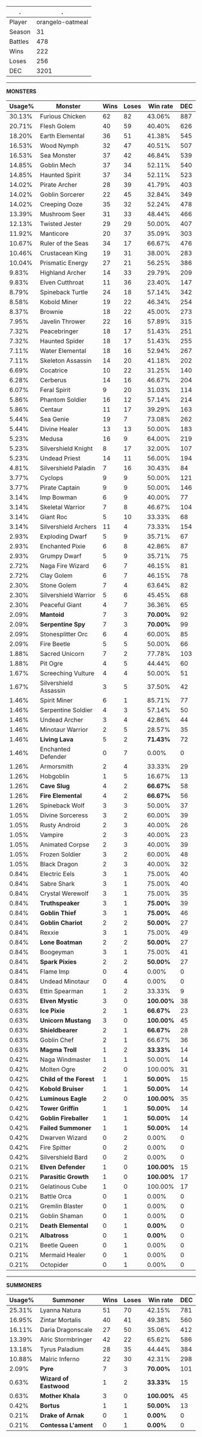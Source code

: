 .|.
|-|-
Player|orangelo-oatmeal
Season|31
Battles|478
Wins|222
Loses|256
DEC|3201

---
**MONSTERS**

Usage%|Monster|Wins|Loses|Win rate|DEC|
-|-|-|-|-|-|
30.13%|Furious Chicken|62|82|43.06%|887|
20.71%|Flesh Golem|40|59|40.40%|626|
18.20%|Earth Elemental|36|51|41.38%|545|
16.53%|Wood Nymph|32|47|40.51%|507|
16.53%|Sea Monster|37|42|46.84%|539|
14.85%|Goblin Mech|37|34|52.11%|540|
14.85%|Haunted Spirit|37|34|52.11%|523|
14.02%|Pirate Archer|28|39|41.79%|403|
14.02%|Goblin Sorcerer|22|45|32.84%|349|
14.02%|Creeping Ooze|35|32|52.24%|478|
13.39%|Mushroom Seer|31|33|48.44%|466|
12.13%|Twisted Jester|29|29|50.00%|407|
11.92%|Manticore|20|37|35.09%|303|
10.67%|Ruler of the Seas|34|17|66.67%|476|
10.46%|Crustacean King|19|31|38.00%|283|
10.04%|Prismatic Energy|27|21|56.25%|386|
9.83%|Highland Archer|14|33|29.79%|209|
9.83%|Elven Cutthroat|11|36|23.40%|147|
8.79%|Spineback Turtle|24|18|57.14%|342|
8.58%|Kobold Miner|19|22|46.34%|254|
8.37%|Brownie|18|22|45.00%|273|
7.95%|Javelin Thrower|22|16|57.89%|315|
7.32%|Peacebringer|18|17|51.43%|251|
7.32%|Haunted Spider|18|17|51.43%|255|
7.11%|Water Elemental|18|16|52.94%|267|
7.11%|Skeleton Assassin|14|20|41.18%|202|
6.69%|Cocatrice|10|22|31.25%|140|
6.28%|Cerberus|14|16|46.67%|204|
6.07%|Feral Spirit|9|20|31.03%|114|
5.86%|Phantom Soldier|16|12|57.14%|214|
5.86%|Centaur|11|17|39.29%|163|
5.44%|Sea Genie|19|7|73.08%|262|
5.44%|Divine Healer|13|13|50.00%|183|
5.23%|Medusa|16|9|64.00%|219|
5.23%|Silvershield Knight|8|17|32.00%|107|
5.23%|Undead Priest|14|11|56.00%|194|
4.81%|Silvershield Paladin|7|16|30.43%|84|
3.77%|Cyclops|9|9|50.00%|121|
3.77%|Pirate Captain|9|9|50.00%|146|
3.14%|Imp Bowman|6|9|40.00%|77|
3.14%|Skeletal Warrior|7|8|46.67%|104|
3.14%|Giant Roc|5|10|33.33%|68|
3.14%|Silvershield Archers|11|4|73.33%|154|
2.93%|Exploding Dwarf|5|9|35.71%|67|
2.93%|Enchanted Pixie|6|8|42.86%|87|
2.93%|Grumpy Dwarf|5|9|35.71%|75|
2.72%|Naga Fire Wizard|6|7|46.15%|81|
2.72%|Clay Golem|6|7|46.15%|78|
2.30%|Stone Golem|7|4|63.64%|82|
2.30%|Silvershield Warrior|5|6|45.45%|68|
2.30%|Peaceful Giant|4|7|36.36%|65|
2.09%|**Mantoid**|7|3|**70.00%**|92|
2.09%|**Serpentine Spy**|7|3|**70.00%**|99|
2.09%|Stonesplitter Orc|6|4|60.00%|85|
2.09%|Fire Beetle|5|5|50.00%|66|
1.88%|Sacred Unicorn|7|2|77.78%|103|
1.88%|Pit Ogre|4|5|44.44%|60|
1.67%|Screeching Vulture|4|4|50.00%|51|
1.67%|Silvershield Assassin|3|5|37.50%|42|
1.46%|Spirit Miner|6|1|85.71%|77|
1.46%|Serpentine Soldier|4|3|57.14%|50|
1.46%|Undead Archer|3|4|42.86%|44|
1.46%|Minotaur Warrior|2|5|28.57%|35|
1.46%|**Living Lava**|5|2|**71.43%**|72|
1.46%|Enchanted Defender|0|7|0.00%|0|
1.26%|Armorsmith|2|4|33.33%|29|
1.26%|Hobgoblin|1|5|16.67%|13|
1.26%|**Cave Slug**|4|2|**66.67%**|58|
1.26%|**Fire Elemental**|4|2|**66.67%**|56|
1.26%|Spineback Wolf|3|3|50.00%|37|
1.05%|Divine Sorceress|3|2|60.00%|39|
1.05%|Rusty Android|2|3|40.00%|26|
1.05%|Vampire|2|3|40.00%|23|
1.05%|Animated Corpse|2|3|40.00%|39|
1.05%|Frozen Soldier|3|2|60.00%|48|
1.05%|Black Dragon|2|3|40.00%|32|
0.84%|Electric Eels|3|1|75.00%|40|
0.84%|Sabre Shark|3|1|75.00%|40|
0.84%|Crystal Werewolf|3|1|75.00%|35|
0.84%|**Truthspeaker**|3|1|**75.00%**|39|
0.84%|**Goblin Thief**|3|1|**75.00%**|46|
0.84%|**Goblin Chariot**|2|2|**50.00%**|27|
0.84%|Rexxie|3|1|75.00%|49|
0.84%|**Lone Boatman**|2|2|**50.00%**|27|
0.84%|Boogeyman|3|1|75.00%|41|
0.84%|**Spark Pixies**|2|2|**50.00%**|27|
0.84%|Flame Imp|0|4|0.00%|0|
0.84%|Undead Minotaur|0|4|0.00%|0|
0.63%|Ettin Spearman|1|2|33.33%|9|
0.63%|**Elven Mystic**|3|0|**100.00%**|38|
0.63%|**Ice Pixie**|2|1|**66.67%**|23|
0.63%|**Unicorn Mustang**|3|0|**100.00%**|45|
0.63%|**Shieldbearer**|2|1|**66.67%**|28|
0.63%|Goblin Chef|2|1|66.67%|36|
0.63%|**Magma Troll**|1|2|**33.33%**|14|
0.42%|Naga Windmaster|1|1|50.00%|14|
0.42%|Molten Ogre|2|0|100.00%|31|
0.42%|**Child of the Forest**|1|1|**50.00%**|15|
0.42%|**Kobold Bruiser**|1|1|**50.00%**|14|
0.42%|**Luminous Eagle**|2|0|**100.00%**|35|
0.42%|**Tower Griffin**|1|1|**50.00%**|14|
0.42%|**Goblin Fireballer**|1|1|**50.00%**|14|
0.42%|**Failed Summoner**|1|1|**50.00%**|14|
0.42%|Dwarven Wizard|0|2|0.00%|0|
0.42%|Fire Spitter|0|2|0.00%|0|
0.42%|Silvershield Bard|0|2|0.00%|0|
0.21%|**Elven Defender**|1|0|**100.00%**|15|
0.21%|**Parasitic Growth**|1|0|**100.00%**|17|
0.21%|Gelatinous Cube|1|0|100.00%|17|
0.21%|Battle Orca|0|1|0.00%|0|
0.21%|Gremlin Blaster|0|1|0.00%|0|
0.21%|Goblin Shaman|0|1|0.00%|0|
0.21%|**Death Elemental**|0|1|**0.00%**|0|
0.21%|**Albatross**|0|1|**0.00%**|0|
0.21%|Beetle Queen|0|1|0.00%|0|
0.21%|Mermaid Healer|0|1|0.00%|0|
0.21%|Octopider|0|1|0.00%|0|

---
**SUMMONERS**

Usage%|Summoner|Wins|Loses|Win rate|DEC|
-|-|-|-|-|-|
25.31%|Lyanna Natura|51|70|42.15%|781|
16.95%|Zintar Mortalis|40|41|49.38%|560|
16.11%|Daria Dragonscale|27|50|35.06%|412|
13.39%|Alric Stormbringer|42|22|65.62%|586|
13.18%|Tyrus Paladium|28|35|44.44%|384|
10.88%|Malric Inferno|22|30|42.31%|298|
2.09%|**Pyre**|7|3|**70.00%**|101|
0.63%|**Wizard of Eastwood**|1|2|**33.33%**|15|
0.63%|**Mother Khala**|3|0|**100.00%**|45|
0.42%|**Bortus**|1|1|**50.00%**|13|
0.21%|**Drake of Arnak**|0|1|**0.00%**|0|
0.21%|**Contessa L'ament**|0|1|**0.00%**|0|
